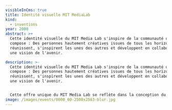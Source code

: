 ```yaml
---
visibleInCms: true
title: Identité visuelle MIT MediaLab
kind:
  - inventions
year: 2000
abstract: >+
  Cette identité visuelle du MIT Media Lab s'inspire de la communauté qui le
  compose : Des personnes hautement créatives issues de tous les horizons se
  réunissent, s'inspirent les unes des autres et développent en collaboration
  une vision de l'avenir.

description: >-
  Cette identité visuelle du MIT Media Lab s'inspire de la communauté qui le
  compose : Des personnes hautement créatives issues de tous les horizons se
  réunissent, s'inspirent les unes des autres et développent en collaboration
  une vision de l'avenir.


  Cette offre unique du MIT Media Lab se reflète dans la conception du logo. Chacune des trois formes représente la contribution d'un individu, la forme résultante représente le résultat de ce processus : Une redéfinition constante de ce que les médias et la technologie signifient aujourd'hui. Le logo est basé sur un système visuel, un algorithme qui produit un logo unique pour chaque personne, pour le corps enseignant, le personnel et les étudiants. Chaque personne peut revendiquer et posséder une forme individuelle et l'utiliser sur sa carte de visite ou son site web personnel. La conception englobe tous les supports, cartes de visite, papier à lettres, site web, animations, signalisation, etc. Une interface web personnalisée a été développée pour permettre à chaque personne du Media Lab de choisir et de revendiquer un logo individuel pour sa carte de visite, ainsi qu'un logiciel d'animation personnalisé qui permet de créer des animations personnalisées pour tout contenu vidéo produit par le laboratoire.
image: /images/events/0000_00-2500x2563-blur.jpg
---
```

